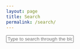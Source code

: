 ```yaml
---
layout: page
title: Search
permalink: /search/
---
```


<div id="search-container">
    <input type="text" id="search-input" placeholder="Type to search through the blog posts...">
    <ul id="results-container"></ul>
</div>

<script src="{{ site.baseurl }}/simple-jekyll-search.min.js" type="text/javascript"></script>

<script>
    SimpleJekyllSearch({
    searchInput: document.getElementById('search-input'),
    exclude: ["Ryan Lodter"],
    resultsContainer: document.getElementById('results-container'),
    searchResultTemplate: '<div style="text-align: left !important;"><a href="{url}"><h1 style="text-align:left !important;">{title}</h1></a><span style="text-align:left !important;">{date}</span></div>',
    json: '{{ site.baseurl }}/search.json'
    });
</script>
